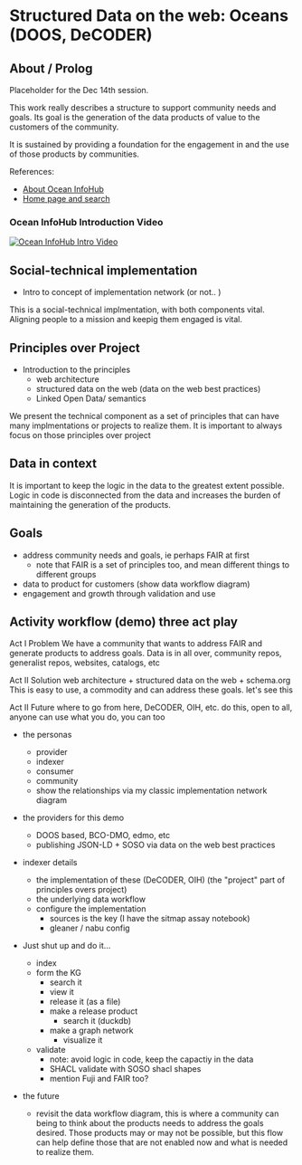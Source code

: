 # Structured Data on the web: Oceans  (DOOS, DeCODER)

## About / Prolog

Placeholder for the Dec 14th session.

This work really describes a structure to support 
community needs and goals.  Its goal is the generation 
of the data products of value to the customers of the community.

It is sustained by providing a foundation for the engagement in 
and the use of those products by communities.  


References: 
* [About Ocean InfoHub](https://oceaninfohub.org/project-overview/) 
* [Home page and search](https://oceaninfohub.org/)

### Ocean InfoHub Introduction Video
[![Ocean InfoHub Intro Video](https://img.youtube.com/vi/KrxeZrPg0u8/0.jpg)](https://www.youtube.com/watch?v=KrxeZrPg0u8)


## Social-technical implementation

* Intro to concept of implementation network (or not..  )

This is a social-technical implmentation, with both components
vital.  Aligning people to a mission and keepig them engaged
is vital. 

## Principles over Project

* Introduction to the principles
    * web architecture
    * structured data on the web (data on the web best practices)
    * Linked Open Data/ semantics

We present the technical component as a set of principles
that can have many implmentations or projects to realize them.  It 
is important to always focus on those principles over project

## Data in context

It is important to keep the logic in the data to the greatest
extent possible.  Logic in code is disconnected from the data
and increases the burden of maintaining the generation of the products.

## Goals

- address community needs and goals, ie perhaps FAIR at first
  - note that FAIR is a set of principles too, and mean different things to different groups
- data to product for customers (show data workflow diagram)
- engagement and growth through validation and use

## Activity workflow (demo) three act play

Act I  Problem
We have a community that wants to address FAIR and generate products to address
goals.  Data is in all over, community repos, generalist repos, websites,
catalogs, etc

Act II Solution
web architecture + structured data on the web + schema.org
This is easy to use, a commodity and can address these goals.
let's see this

Act II Future
where to go from here, DeCODER, OIH, etc.
do this, open to all, anyone can use what you do, you can too


* the personas
    * provider
    * indexer
    * consumer
    * community
    * show the relationships via my classic implementation network diagram
* the providers for this demo
    * DOOS based, BCO-DMO, edmo, etc
    * publishing JSON-LD + SOSO via data on the web best practices
* indexer details
    * the implementation of these (DeCODER, OIH)  (the "project" part of principles overs project)
    * the underlying data workflow
    * configure the implementation 
        * sources is the key  (I have the sitmap assay notebook)
        * gleaner / nabu config
* Just shut up and do it...
    * index
    * form the KG
        * search it
        * view it
        * release it (as a file)
        * make a release product
          * search it (duckdb)
        * make a graph network
          * visualize it
    * validate
        * note: avoid logic in code, keep the capactiy in the data
        * SHACL validate with SOSO shacl shapes
        * mention Fuji and FAIR too?

* the future 
    * revisit the data workflow diagram, this is where a community
    can being to think about the products needs to address the goals
    desired.  Those products may or may not be possible, but this 
    flow can help define those that are not enabled now and what is
    needed to realize them.
